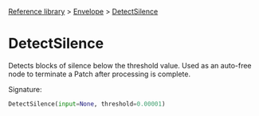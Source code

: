 [Reference library](../index.md) > [Envelope](index.md) > [DetectSilence](detectsilence.md)

# DetectSilence

Detects blocks of silence below the threshold value. Used as an auto-free node to terminate a Patch after processing is complete.

Signature:
```python
DetectSilence(input=None, threshold=0.00001)
```
